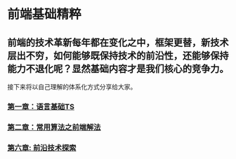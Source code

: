 # 前端基础精粹

## 前端的技术革新每年都在变化之中，框架更替，新技术层出不穷，如何能够既保持技术的前沿性，还能够保持能力不退化呢？显然基础内容才是我们核心的竞争力。
接下来将以自己理解的体系化方式分享给大家。

### [第一章：语言基础TS](/lesson1.md)
### [第二章：常用算法之前端解法](/lesson2.md)
### [第六章: 前沿技术探索](/lesson6.md)

